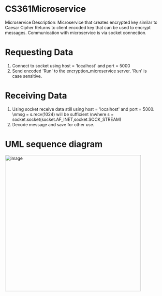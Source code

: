# CS361Microservice
Microservice Description: Microservice that creates encrypted key similar to Caesar Cipher
                          Returns to client encoded key that can be used to encrypt messages. 
                          Communication with microservice is via socket connection.


# Requesting Data
1. Connect to socket using host = 'localhost' and port = 5000
2. Send encoded 'Run' to the encryption_microservice server. 'Run' is case sensitive.


# Receiving Data
1. Using socket receive data still using host = 'localhost' and port = 5000. 
      \nmsg = s.recv(1024) will be sufficient
      \nwhere s = socket.socket(socket.AF_INET,socket.SOCK_STREAM)
2. Decode message and save for other use.


# UML sequence diagram
<img width="449" alt="image" src="https://user-images.githubusercontent.com/83041778/179863670-f22d8efe-ab36-43f5-a7c9-31fd308574c9.png">
